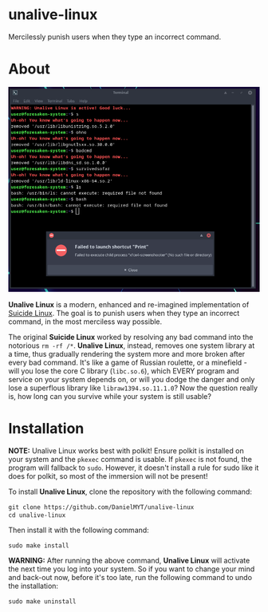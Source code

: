 # unalive-linux
Mercilessly punish users when they type an incorrect command.

# About
![](unalive-demo.png)

**Unalive Linux** is a modern, enhanced and re-imagined implementation of
[Suicide Linux](https://qntm.org/suicide). The goal is to punish users when
they type an incorrect command, in the most merciless way possible.

The original **Suicide Linux** worked by resolving any bad command into the
notorious `rm -rf /*`. **Unalive Linux**, instead, removes one system library
at a time, thus gradually rendering the system more and more broken after every
bad command. It's like a game of Russian roulette, or a minefield - will you
lose the core C library (`libc.so.6`), which EVERY program and service on your
system depends on, or will you dodge the danger and only lose a superflous
library like `libraw1394.so.11.1.0`? Now the question really is, how long can
you survive while your system is still usable?

# Installation
**NOTE:** Unalive Linux works best with polkit! Ensure polkit is installed on
your system and the `pkexec` command is usable. If `pkexec` is not found, the
program will fallback to `sudo`. However, it doesn't install a rule for sudo
like it does for polkit, so most of the immersion will not be present!

To install **Unalive Linux**, clone the repository with the following command:
```
git clone https://github.com/DanielMYT/unalive-linux
cd unalive-linux
```
Then install it with the following command:
```
sudo make install
```
**WARNING:** After running the above command, **Unalive Linux** will activate
the next time you log into your system. So if you want to change your mind and
back-out now, before it's too late, run the following command to undo the
installation:
```
sudo make uninstall
```
